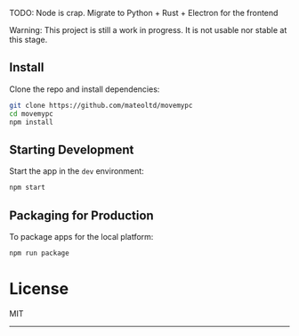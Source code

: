 TODO: Node is crap. Migrate to Python + Rust + Electron for the frontend

Warning: This project is still a work in progress. It is not usable nor stable at this stage.

## Install

Clone the repo and install dependencies:

```bash
git clone https://github.com/mateoltd/movemypc
cd movemypc
npm install
```

## Starting Development

Start the app in the `dev` environment:

```bash
npm start
```

## Packaging for Production

To package apps for the local platform:

```bash
npm run package
```

# License

MIT

---
